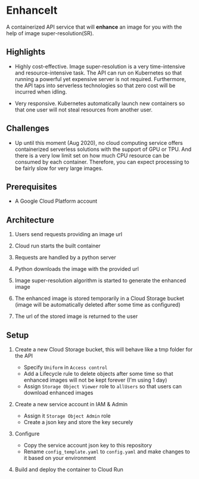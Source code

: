 # EnhanceIt
A containerized API service that will **enhance** an image for you with the help of image super-resolution(SR). 

## Highlights
* Highly cost-effective. Image super-resolution is a very time-intensive and resource-intensive task. The API can run on Kubernetes so that running a powerful yet expensive server is not required. Furthermore, the API taps into serverless technologies so that zero cost will be incurred when idling.

* Very responsive. Kubernetes automatically launch new containers so that one user will not steal resources from another user.

## Challenges
* Up until this moment (Aug 2020), no cloud computing service offers containerized serverless solutions with the support of GPU or TPU. And there is a very low limit set on how much CPU resource can be consumed by each container. Therefore, you can expect processing to be fairly slow for very large images.

## Prerequisites
* A Google Cloud Platform account

## Architecture
1. Users send requests providing an image url

2. Cloud run starts the built container

3. Requests are handled by a python server

4. Python downloads the image with the provided url

5. Image super-resolution algorithm is started to generate the enhanced image

6. The enhanced image is stored temporarily in a Cloud Storage bucket (image will be automatically deleted after some time as configured)

7. The url of the stored image is returned to the user

## Setup

1. Create a new Cloud Storage bucket, this will behave like a tmp folder for the API
   - Specify `Uniform` in `Access control`
   - Add a Lifecycle rule to delete objects after some time so that enhanced images will not be kept forever (I'm using 1 day)
   - Assign `Storage Object Viewer` role to `allUsers` so that users can download enhanced images
   
2. Create a new service account in IAM & Admin
   - Assign it `Storage Object Admin` role
   - Create a json key and store the key securely

3. Configure
   - Copy the service account json key to this repository
   - Rename `config_template.yaml` to `config.yaml` and make changes to it based on your environment
   
4. Build and deploy the container to Cloud Run
